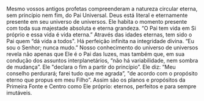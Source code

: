 ﻿Mesmo vossos antigos profetas compreenderam a natureza circular eterna, sem princípio nem fim, do Pai Universal. Deus está literal e eternamente presente em seu universo de universos. Ele habita o momento presente com toda sua majestade absoluta e eterna grandeza. “O Pai tem vida em Si próprio e essa vida é vida eterna.” Através das idades eternas, tem sido o Pai quem “dá vida a todos". Há perfeição infinita na integridade divina. “Eu sou o Senhor; nunca mudo.” Nosso conhecimento do universo de universos revela não apenas que Ele é o Pai das luzes, mas também que, em sua condução dos assuntos interplanetários, “não há variabilidade, nem sombra de mudança”. Ele "declara o fim a partir do princípio”. Ele diz: “Meu conselho perdurará; farei tudo que me agrada”, "de acordo com o propósito eterno que propus em meu Filho”. Assim são os planos e  propósitos da Primeira Fonte e Centro como Ele próprio: eternos, perfeitos e para sempre imutáveis.